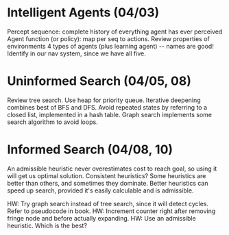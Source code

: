 

# Intelligent Agents (04/03)
<!-- Try incorporating this into OSUAR nav code -->
Percept sequence: complete history of everything agent has ever perceived
Agent function (or policy): map per seq to actions.
Review properties of environments
4 types of agents (plus learning agent) -- names are good! Identify in our nav system, since we have all five.

# Uninformed Search (04/05, 08)
Review tree search.
Use heap for priority queue.
Iterative deepening combines best of BFS and DFS.
Avoid repeated states by referring to a closed list, implemented in a hash table.
Graph search implements some search algorithm to avoid loops.

# Informed Search (04/08, 10)
An admissible heuristic never overestimates cost to reach goal, so using it will get us optimal solution.
Consistent heuristics?
Some heuristics are better than others, and sometimes they dominate. Better heuristics can speed up search, provided it's easily calculable and is admissible.

HW: Try graph search instead of tree search, since it will detect cycles. Refer to pseudocode in book.
HW: Increment counter right after removing fringe node and before actually expanding.
HW: Use an admissible heuristic. Which is the best?


<!--
vim: syntax=markdown
-->

